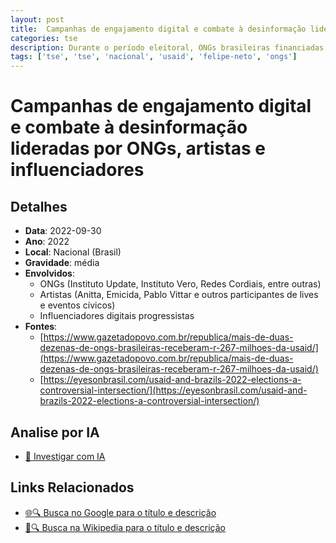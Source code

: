 ```yaml
---
layout: post
title:  Campanhas de engajamento digital e combate à desinformação lideradas por ONGs, artistas e influenciadores
categories: tse
description: Durante o período eleitoral, ONGs brasileiras financiadas com verba internacional, artistas e influenciadores digitais participaram de campanhas para mobilizar jovens e combater a desinformação, promovendo pautas progressistas e cívicas. As campanhas incluíram divulgação em redes sociais, lives, shows institucionais e ações educativas, com ênfase nas plataformas digitais. Não há comprovação de financiamento estrangeiro direto para campanhas de candidatos, mas as ações beneficiaram indiretamente causas políticas progressistas.
tags: ['tse', 'tse', 'nacional', 'usaid', 'felipe-neto', 'ongs']
---
```


# Campanhas de engajamento digital e combate à desinformação lideradas por ONGs, artistas e influenciadores

## Detalhes
- **Data**: 2022-09-30
- **Ano**: 2022
- **Local**: Nacional (Brasil)
- **Gravidade**: média
- **Envolvidos**:
  - ONGs (Instituto Update, Instituto Vero, Redes Cordiais, entre outras)
  - Artistas (Anitta, Emicida, Pablo Vittar e outros participantes de lives e eventos cívicos)
  - Influenciadores digitais progressistas
- **Fontes**:
  - [https://www.gazetadopovo.com.br/republica/mais-de-duas-dezenas-de-ongs-brasileiras-receberam-r-267-milhoes-da-usaid/](https://www.gazetadopovo.com.br/republica/mais-de-duas-dezenas-de-ongs-brasileiras-receberam-r-267-milhoes-da-usaid/)
  - [https://eyesonbrasil.com/usaid-and-brazils-2022-elections-a-controversial-intersection/](https://eyesonbrasil.com/usaid-and-brazils-2022-elections-a-controversial-intersection/)

## Analise por IA
- [🤖 Investigar com IA](https://www.perplexity.ai/search?q=%22Alexandre%20de%20Moraes%22%20Campanhas%20de%20engajamento%20digital%20e%20combate%20%C3%A0%20desinforma%C3%A7%C3%A3o%20lideradas%20por%20ONGs%2C%20artistas%20e%20influenciadores%20Durante%20o%20per%C3%ADodo%20eleitoral%2C%20ONGs%20brasileiras%20financiadas%20com%20verba%20internacional%2C%20artistas%20e%20influenciadores%20digitais%20participaram%20de%20campanhas%20para%20mobilizar%20jovens%20e%20combater%20a%20desinforma%C3%A7%C3%A3o%2C%20promovendo%20pautas%20progressistas%20e%20c%C3%ADvicas.%20As%20campanhas%20inclu%C3%ADram%20divulga%C3%A7%C3%A3o%20em%20redes%20sociais%2C%20lives%2C%20shows%20institucionais%20e%20a%C3%A7%C3%B5es%20educativas%2C%20com%20%C3%AAnfase%20nas%20plataformas%20digitais.%20N%C3%A3o%20h%C3%A1%20comprova%C3%A7%C3%A3o%20de%20financiamento%20estrangeiro%20direto%20para%20campanhas%20de%20candidatos%2C%20mas%20as%20a%C3%A7%C3%B5es%20beneficiaram%20indiretamente%20causas%20pol%C3%ADticas%20progressistas.%20Nacional%20%28Brasil%29%202022)

## Links Relacionados
- [🌐🔍 Busca no Google para o título e descrição](https://www.google.com/search?q=%22Alexandre%20de%20Moraes%22%20Campanhas%20de%20engajamento%20digital%20e%20combate%20%C3%A0%20desinforma%C3%A7%C3%A3o%20lideradas%20por%20ONGs%2C%20artistas%20e%20influenciadores%20Durante%20o%20per%C3%ADodo%20eleitoral%2C%20ONGs%20brasileiras%20financiadas%20com%20verba%20internacional%2C%20artistas%20e%20influenciadores%20digitais%20participaram%20de%20campanhas%20para%20mobilizar%20jovens%20e%20combater%20a%20desinforma%C3%A7%C3%A3o%2C%20promovendo%20pautas%20progressistas%20e%20c%C3%ADvicas.%20As%20campanhas%20inclu%C3%ADram%20divulga%C3%A7%C3%A3o%20em%20redes%20sociais%2C%20lives%2C%20shows%20institucionais%20e%20a%C3%A7%C3%B5es%20educativas%2C%20com%20%C3%AAnfase%20nas%20plataformas%20digitais.%20N%C3%A3o%20h%C3%A1%20comprova%C3%A7%C3%A3o%20de%20financiamento%20estrangeiro%20direto%20para%20campanhas%20de%20candidatos%2C%20mas%20as%20a%C3%A7%C3%B5es%20beneficiaram%20indiretamente%20causas%20pol%C3%ADticas%20progressistas.%20Nacional%20%28Brasil%29%202022)
- [📖🔍 Busca na Wikipedia para o título e descrição](https://pt.wikipedia.org/w/index.php?search=%22Alexandre%20de%20Moraes%22%20Campanhas%20de%20engajamento%20digital%20e%20combate%20%C3%A0%20desinforma%C3%A7%C3%A3o%20lideradas%20por%20ONGs%2C%20artistas%20e%20influenciadores%20Durante%20o%20per%C3%ADodo%20eleitoral%2C%20ONGs%20brasileiras%20financiadas%20com%20verba%20internacional%2C%20artistas%20e%20influenciadores%20digitais%20participaram%20de%20campanhas%20para%20mobilizar%20jovens%20e%20combater%20a%20desinforma%C3%A7%C3%A3o%2C%20promovendo%20pautas%20progressistas%20e%20c%C3%ADvicas.%20As%20campanhas%20inclu%C3%ADram%20divulga%C3%A7%C3%A3o%20em%20redes%20sociais%2C%20lives%2C%20shows%20institucionais%20e%20a%C3%A7%C3%B5es%20educativas%2C%20com%20%C3%AAnfase%20nas%20plataformas%20digitais.%20N%C3%A3o%20h%C3%A1%20comprova%C3%A7%C3%A3o%20de%20financiamento%20estrangeiro%20direto%20para%20campanhas%20de%20candidatos%2C%20mas%20as%20a%C3%A7%C3%B5es%20beneficiaram%20indiretamente%20causas%20pol%C3%ADticas%20progressistas.%20Nacional%20%28Brasil%29%202022)

